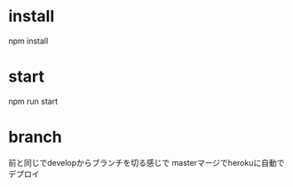 # install
npm install

# start
npm run start

# branch
前と同じでdevelopからブランチを切る感じで
masterマージでherokuに自動でデプロイ